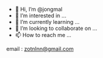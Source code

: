 - 👋 Hi, I’m @jongmal
- 👀 I’m interested in ...
- 🌱 I’m currently learning ...
- 💞️ I’m looking to collaborate on ...
- 📫 How to reach me ...

email : zotnlnn@gmail.com
